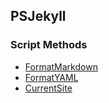 ## PSJekyll


### Script Methods


* [FormatMarkdown](FormatMarkdown.md)
* [FormatYAML](FormatYAML.md)
* [CurrentSite](CurrentSite.md)
